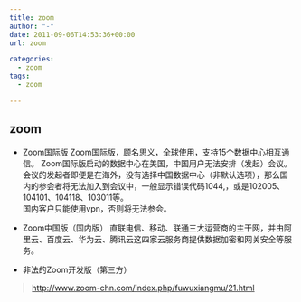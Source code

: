 ```yaml
---
title: zoom
author: "-"
date: 2011-09-06T14:53:36+00:00
url: zoom

categories:
  - zoom
tags:
  - zoom

---
```

## zoom
- Zoom国际版
Zoom国际版，顾名思义，全球使用，支持15个数据中心相互通信。 Zoom国际版启动的数据中心在美国，中国用户无法安排（发起）会议。  
会议的发起者即便是在海外，没有选择中国数据中心（非默认选项），那么国内的参会者将无法加入到会议中，一般显示错误代码1044,，或是102005、104101、104118、103011等。  
国内客户只能使用vpn，否则将无法参会。  

- Zoom中国版（国内版）
直联电信、移动、联通三大运营商的主干网，并由阿里云、百度云、华为云、腾讯云这四家云服务商提供数据加密和网关安全等服务。

- 非法的Zoom开发版（第三方）

>http://www.zoom-chn.com/index.php/fuwuxiangmu/21.html
